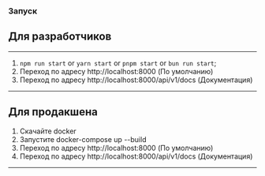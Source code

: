 ### Запуск

## Для разработчиков

---

1. `npm run start` or `yarn start` or `pnpm start` or `bun run start`;
2. Переход по адресу http://localhost:8000 (По умолчанию)
3. Переход по адресу http://localhost:8000/api/v1/docs (Документация)

---

## Для продакшена

1. Скачайте docker
2. Запустите docker-compose up --build
3. Переход по адресу http://localhost:8000 (По умолчанию)
4. Переход по адресу http://localhost:8000/api/v1/docs (Документация)

---
